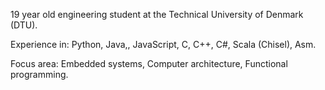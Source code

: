 19 year old engineering student at the Technical University of Denmark (DTU).

Experience in:
Python, Java,, JavaScript, C, C++, C#, Scala (Chisel), Asm.

Focus area:
Embedded systems, Computer architecture, Functional programming.
